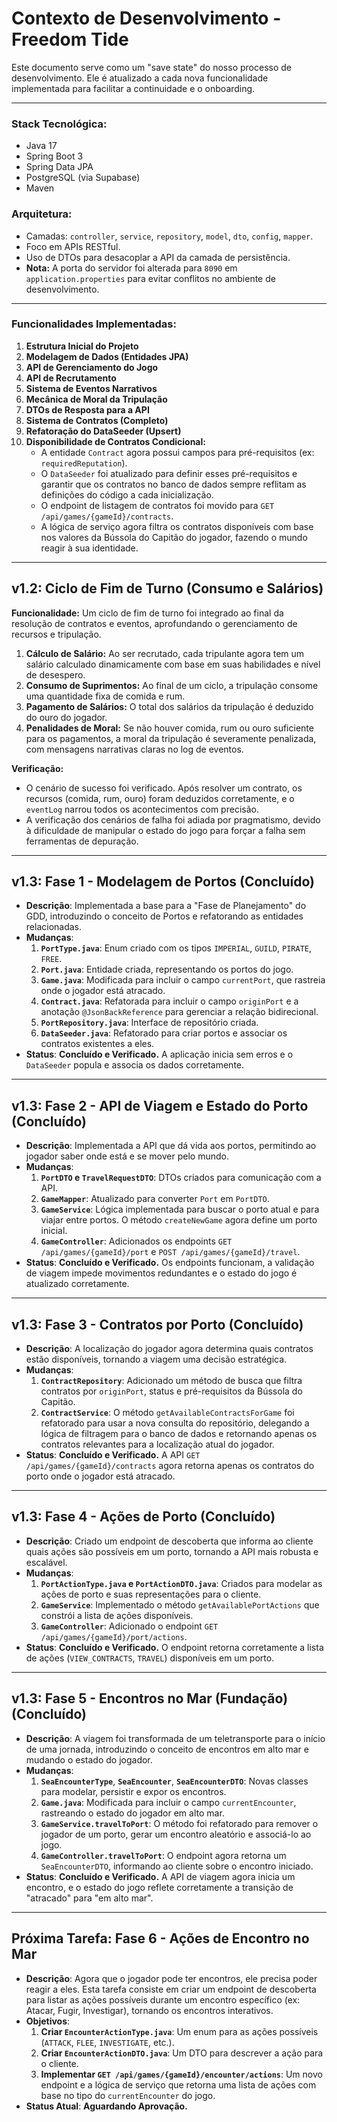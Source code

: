 # Contexto de Desenvolvimento - Freedom Tide

Este documento serve como um "save state" do nosso processo de desenvolvimento. Ele é atualizado a cada nova funcionalidade implementada para facilitar a continuidade e o onboarding.

---

### **Stack Tecnológica:**
- Java 17
- Spring Boot 3
- Spring Data JPA
- PostgreSQL (via Supabase)
- Maven

### **Arquitetura:**
- Camadas: `controller`, `service`, `repository`, `model`, `dto`, `config`, `mapper`.
- Foco em APIs RESTful.
- Uso de DTOs para desacoplar a API da camada de persistência.
- **Nota:** A porta do servidor foi alterada para `8090` em `application.properties` para evitar conflitos no ambiente de desenvolvimento.

---

### **Funcionalidades Implementadas:**

1.  **Estrutura Inicial do Projeto**
2.  **Modelagem de Dados (Entidades JPA)**
3.  **API de Gerenciamento do Jogo**
4.  **API de Recrutamento**
5.  **Sistema de Eventos Narrativos**
6.  **Mecânica de Moral da Tripulação**
7.  **DTOs de Resposta para a API**
8.  **Sistema de Contratos (Completo)**
9.  **Refatoração do DataSeeder (Upsert)**
10. **Disponibilidade de Contratos Condicional:**
    - A entidade `Contract` agora possui campos para pré-requisitos (ex: `requiredReputation`).
    - O `DataSeeder` foi atualizado para definir esses pré-requisitos e garantir que os contratos no banco de dados sempre reflitam as definições do código a cada inicialização.
    - O endpoint de listagem de contratos foi movido para `GET /api/games/{gameId}/contracts`.
    - A lógica de serviço agora filtra os contratos disponíveis com base nos valores da Bússola do Capitão do jogador, fazendo o mundo reagir à sua identidade.

---

## v1.2: Ciclo de Fim de Turno (Consumo e Salários)

**Funcionalidade:** Um ciclo de fim de turno foi integrado ao final da resolução de contratos e eventos, aprofundando o gerenciamento de recursos e tripulação.

1.  **Cálculo de Salário:** Ao ser recrutado, cada tripulante agora tem um salário calculado dinamicamente com base em suas habilidades e nível de desespero.
2.  **Consumo de Suprimentos:** Ao final de um ciclo, a tripulação consome uma quantidade fixa de comida e rum.
3.  **Pagamento de Salários:** O total dos salários da tripulação é deduzido do ouro do jogador.
4.  **Penalidades de Moral:** Se não houver comida, rum ou ouro suficiente para os pagamentos, a moral da tripulação é severamente penalizada, com mensagens narrativas claras no log de eventos.

**Verificação:**
- O cenário de sucesso foi verificado. Após resolver um contrato, os recursos (comida, rum, ouro) foram deduzidos corretamente, e o `eventLog` narrou todos os acontecimentos com precisão.
- A verificação dos cenários de falha foi adiada por pragmatismo, devido à dificuldade de manipular o estado do jogo para forçar a falha sem ferramentas de depuração.

---

## v1.3: Fase 1 - Modelagem de Portos (Concluído)

- **Descrição**: Implementada a base para a "Fase de Planejamento" do GDD, introduzindo o conceito de Portos e refatorando as entidades relacionadas.
- **Mudanças**:
    1.  **`PortType.java`**: Enum criado com os tipos `IMPERIAL`, `GUILD`, `PIRATE`, `FREE`.
    2.  **`Port.java`**: Entidade criada, representando os portos do jogo.
    3.  **`Game.java`**: Modificada para incluir o campo `currentPort`, que rastreia onde o jogador está atracado.
    4.  **`Contract.java`**: Refatorada para incluir o campo `originPort` e a anotação `@JsonBackReference` para gerenciar a relação bidirecional.
    5.  **`PortRepository.java`**: Interface de repositório criada.
    6.  **`DataSeeder.java`**: Refatorado para criar portos e associar os contratos existentes a eles.
- **Status**: **Concluído e Verificado.** A aplicação inicia sem erros e o `DataSeeder` popula e associa os dados corretamente.

---

## v1.3: Fase 2 - API de Viagem e Estado do Porto (Concluído)

- **Descrição**: Implementada a API que dá vida aos portos, permitindo ao jogador saber onde está e se mover pelo mundo.
- **Mudanças**:
    1.  **`PortDTO` e `TravelRequestDTO`**: DTOs criados para comunicação com a API.
    2.  **`GameMapper`**: Atualizado para converter `Port` em `PortDTO`.
    3.  **`GameService`**: Lógica implementada para buscar o porto atual e para viajar entre portos. O método `createNewGame` agora define um porto inicial.
    4.  **`GameController`**: Adicionados os endpoints `GET /api/games/{gameId}/port` e `POST /api/games/{gameId}/travel`.
- **Status**: **Concluído e Verificado.** Os endpoints funcionam, a validação de viagem impede movimentos redundantes e o estado do jogo é atualizado corretamente.

---

## v1.3: Fase 3 - Contratos por Porto (Concluído)

- **Descrição**: A localização do jogador agora determina quais contratos estão disponíveis, tornando a viagem uma decisão estratégica.
- **Mudanças**:
    1.  **`ContractRepository`**: Adicionado um método de busca que filtra contratos por `originPort`, status e pré-requisitos da Bússola do Capitão.
    2.  **`ContractService`**: O método `getAvailableContractsForGame` foi refatorado para usar a nova consulta do repositório, delegando a lógica de filtragem para o banco de dados e retornando apenas os contratos relevantes para a localização atual do jogador.
- **Status**: **Concluído e Verificado.** A API `GET /api/games/{gameId}/contracts` agora retorna apenas os contratos do porto onde o jogador está atracado.

---

## v1.3: Fase 4 - Ações de Porto (Concluído)

- **Descrição**: Criado um endpoint de descoberta que informa ao cliente quais ações são possíveis em um porto, tornando a API mais robusta e escalável.
- **Mudanças**:
    1.  **`PortActionType.java` e `PortActionDTO.java`**: Criados para modelar as ações de porto e suas representações para o cliente.
    2.  **`GameService`**: Implementado o método `getAvailablePortActions` que constrói a lista de ações disponíveis.
    3.  **`GameController`**: Adicionado o endpoint `GET /api/games/{gameId}/port/actions`.
- **Status**: **Concluído e Verificado.** O endpoint retorna corretamente a lista de ações (`VIEW_CONTRACTS`, `TRAVEL`) disponíveis em um porto.

---

## v1.3: Fase 5 - Encontros no Mar (Fundação) (Concluído)

- **Descrição**: A viagem foi transformada de um teletransporte para o início de uma jornada, introduzindo o conceito de encontros em alto mar e mudando o estado do jogador.
- **Mudanças**:
    1.  **`SeaEncounterType`**, **`SeaEncounter`**, **`SeaEncounterDTO`**: Novas classes para modelar, persistir e expor os encontros.
    2.  **`Game.java`**: Modificada para incluir o campo `currentEncounter`, rastreando o estado do jogador em alto mar.
    3.  **`GameService.travelToPort`**: O método foi refatorado para remover o jogador de um porto, gerar um encontro aleatório e associá-lo ao jogo.
    4.  **`GameController.travelToPort`**: O endpoint agora retorna um `SeaEncounterDTO`, informando ao cliente sobre o encontro iniciado.
- **Status**: **Concluído e Verificado.** A API de viagem agora inicia um encontro, e o estado do jogo reflete corretamente a transição de "atracado" para "em alto mar".

---

## Próxima Tarefa: Fase 6 - Ações de Encontro no Mar

- **Descrição**: Agora que o jogador pode ter encontros, ele precisa poder reagir a eles. Esta tarefa consiste em criar um endpoint de descoberta para listar as ações possíveis durante um encontro específico (ex: Atacar, Fugir, Investigar), tornando os encontros interativos.
- **Objetivos**:
    1.  **Criar `EncounterActionType.java`**: Um enum para as ações possíveis (`ATTACK`, `FLEE`, `INVESTIGATE`, etc.).
    2.  **Criar `EncounterActionDTO.java`**: Um DTO para descrever a ação para o cliente.
    3.  **Implementar `GET /api/games/{gameId}/encounter/actions`**: Um novo endpoint e a lógica de serviço que retorna uma lista de ações com base no tipo do `currentEncounter` do jogo.
- **Status Atual**: **Aguardando Aprovação.**
